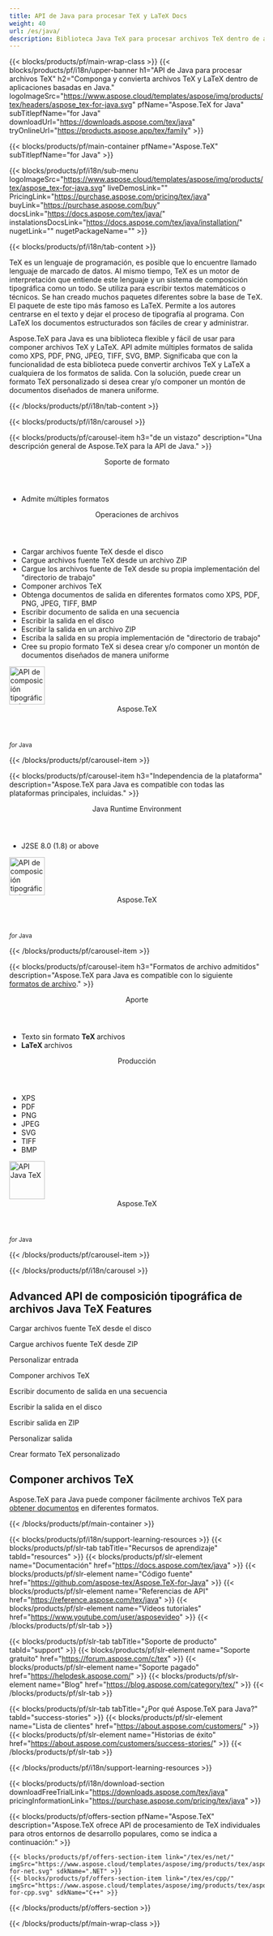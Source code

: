 ```yaml
---
title: API de Java para procesar TeX y LaTeX Docs
weight: 40
url: /es/java/ 
description: Biblioteca Java TeX para procesar archivos TeX dentro de aplicaciones Java. Ofrece funcionalidad de composición tipográfica y conversión de TeX a PDf, SVG, XPS y otros formatos.
---
```


{{< blocks/products/pf/main-wrap-class >}}
{{< blocks/products/pf/i18n/upper-banner h1="API de Java para procesar archivos TeX" h2="Componga y convierta archivos TeX y LaTeX dentro de aplicaciones basadas en Java." logoImageSrc="https://www.aspose.cloud/templates/aspose/img/products/tex/headers/aspose_tex-for-java.svg" pfName="Aspose.TeX for Java" subTitlepfName="for Java" downloadUrl="https://downloads.aspose.com/tex/java" tryOnlineUrl="https://products.aspose.app/tex/family" >}}

{{< blocks/products/pf/main-container pfName="Aspose.TeX" subTitlepfName="for Java" >}}

{{< blocks/products/pf/i18n/sub-menu logoImageSrc="https://www.aspose.cloud/templates/aspose/img/products/tex/aspose_tex-for-java.svg" liveDemosLink="" PricingLink="https://purchase.aspose.com/pricing/tex/java" buyLink="https://purchase.aspose.com/buy" docsLink="https://docs.aspose.com/tex/java/" instalationsDocsLink="https://docs.aspose.com/tex/java/installation/" nugetLink="" nugetPackageName="" >}}

{{< blocks/products/pf/i18n/tab-content >}}
<p>
TeX es un lenguaje de programación, es posible que lo encuentre llamado lenguaje de marcado de datos. Al mismo tiempo, TeX es un motor de interpretación que entiende este lenguaje y un sistema de composición tipográfica como un todo.
Se utiliza para escribir textos matemáticos o técnicos. Se han creado muchos paquetes diferentes sobre la base de ΤeΧ. El paquete de este tipo más famoso es LaTeX. Permite a los autores centrarse en el texto y dejar el proceso de tipografía al programa. Con LaTeX los documentos estructurados son fáciles de crear y administrar.
</p>
<p>
Aspose.TeX para Java es una biblioteca flexible y fácil de usar para componer archivos TeX y LaTeX. API admite múltiples formatos de salida como XPS, PDF, PNG, JPEG, TIFF, SVG, BMP. Significaba que con la funcionalidad de esta biblioteca puede convertir archivos TeX y LaTeX a cualquiera de los formatos de salida. Con la solución, puede crear un formato TeX personalizado si desea crear y/o componer un montón de documentos diseñados de manera uniforme. 
</p>

{{< /blocks/products/pf/i18n/tab-content >}}

<!--Diagrams Start-->
{{< blocks/products/pf/i18n/carousel >}}

{{< blocks/products/pf/carousel-item h3="de un vistazo" description="Una descripción general de Aspose.TeX para la API de Java." >}}
<div class="diagram1 d1-java">
 <div class="d1-row">
  <div class="d1-col d1-left">
   <header>
    <i class="fa fa-bars">
    </i>
    Soporte de formato
   </header>
   <ul>
    <li>
     Admite múltiples formatos
    </li>
   </ul>
  </div>
  <!--/left-->
  <div class="d1-col d1-right">
   <header>
    <i class="fa fa-cogs">
    </i>
    Operaciones de archivos
   </header>
   <ul>
    <li>
     Cargar archivos fuente TeX desde el disco
    </li>
    <li>
     Cargue archivos fuente TeX desde un archivo ZIP
    </li>
    <li>
     Cargue los archivos fuente de TeX desde su propia implementación del "directorio de trabajo"
    </li>
    <li>
     Componer archivos TeX
    </li>
    <li>
     Obtenga documentos de salida en diferentes formatos como XPS, PDF, PNG, JPEG, TIFF, BMP
    </li>
    <li>
     Escribir documento de salida en una secuencia
    </li>
    <li>
     Escribir la salida en el disco
    </li>
    <li>
     Escribir la salida en un archivo ZIP
    </li>
    <li>
     Escriba la salida en su propia implementación de "directorio de trabajo"
    </li>
    <li>
     Cree su propio formato TeX si desea crear y/o componer un montón de documentos diseñados de manera uniforme
    </li>
   </ul>
  </div>
  <!--/right-->
 </div>
 <!--/row-->
 <div class="d1-logo">
  <img width="70" height="75" alt="API de composición tipográfica de archivos Java TeX" src="https://www.aspose.cloud/templates/aspose/img/products/tex/aspose_tex-for-java.svg"/>
  <header>
   Aspose.TeX
  </header>
  <footer>
   <small>
    <em>
     for
    </em>
    Java
   </small>
  </footer>
 </div>
 <!--/logo-->
</div>

{{< /blocks/products/pf/carousel-item >}}

{{< blocks/products/pf/carousel-item h3="Independencia de la plataforma" description="Aspose.TeX para Java es compatible con todas las plataformas principales, incluidas." >}}
<div class="diagram1 d1-java">
 <div class="d1-row">
  <div class="d1-col d1-left">
   <!--<header><i class="fa fa-cubes"> </i>Mono</header>-->
  </div>
  <!--/left-->
  <div class="d1-col d1-right">
   <header>
    <i class="fa fa-cubes">
    </i>
    Java Runtime Environment
   </header>
   <ul>
    <li>
     J2SE 8.0 (1.8) or above
    </li>
   </ul>
  </div>
  <!--/right-->
 </div>
 <!--/row-->
 <div class="d1-logo">
  <img width="70" height="75" alt="API de composición tipográfica de archivos TeX" src="https://www.aspose.cloud/templates/aspose/img/products/tex/aspose_tex-for-java.svg"/>
  <header>
   Aspose.TeX
  </header>
  <footer>
   <small>
    <em>
     for
    </em>
    Java
   </small>
  </footer>
 </div>
 <!--/logo-->
</div>

{{< /blocks/products/pf/carousel-item >}}

{{< blocks/products/pf/carousel-item h3="Formatos de archivo admitidos" description="Aspose.TeX para Java es compatible con lo siguiente [formatos de archivo](https://docs.aspose.com/tex/java/supported-file-formats/)." >}}
<div class="diagram1 d2 d1-java">
 <div class="d1-row">
  <div class="d1-col d1-left">
   <header>
    <i class="fa fa-long-arrow-up">
    </i>
    Aporte
   </header>
   <ul>
    <li>
     Texto sin formato
     <strong>
      TeX
     </strong>
     archivos
    </li>
    <li>
     <strong>
      LaTeX
     </strong>
     archivos
    </li>
   </ul>
  </div>
  <!--/left-->
  <div class="d1-col d1-right">
   <header>
    <i class="fa fa-long-arrow-down">
    </i>
    Producción
   </header>
   <ul>
    <li>
     XPS
    </li>
    <li>
     PDF
    </li>
    <li>
     PNG
    </li>
    <li>
     JPEG
    </li>
    <li>
     SVG
    </li>
    <li>
     TIFF
    </li>
    <li>
     BMP
    </li>
   </ul>
  </div>
  <!--/right-->
 </div>
 <!--/row-->
 <div class="d1-logo">
  <img width="70" height="75" alt="API Java TeX" src="https://www.aspose.cloud/templates/aspose/img/products/tex/aspose_tex-for-java.svg"/>
  <header>
   Aspose.TeX
  </header>
  <footer>
   <small>
    <em>
     for
    </em>
    Java
   </small>
  </footer>
 </div>
 <!--/logo-->
</div>

{{< /blocks/products/pf/carousel-item >}}

{{< /blocks/products/pf/i18n/carousel >}}
<!--Diagrams End-->

<!--Feature-section Start-->
<div class="container-fluid features-section bg-gray singleproduct">
 <a class="anchor" id="features" name="features">
 </a>
 <div class="row">
  <div class="container">
   <h2 class="h2title">
    Advanced API de composición tipográfica de archivos Java TeX Features
   </h2>
   <p>
   </p>
   <div class="col-lg-4">
    <em class="fa fa-upload ico-blue fa-2x col-lg-2">
    </em>
    <p class="col-lg-10">
     Cargar archivos fuente TeX desde el disco
    </p>
   </div>
   <div class="col-lg-4">
    <em class="fa fa-repeat ico-blue fa-2x col-lg-2">
    </em>
    <p class="col-lg-10">
     Cargue archivos fuente TeX desde ZIP
    </p>
   </div>
   <div class="col-lg-4">
    <em class="fa fa-cogs ico-blue fa-2x col-lg-2">
    </em>
    <p class="col-lg-10">
     Personalizar entrada
    </p>
   </div>
   <div class="col-lg-4">
    <em class="fa fa-pencil-square-o ico-blue fa-2x col-lg-2">
    </em>
    <p class="col-lg-10">
     Componer archivos TeX
    </p>
   </div>
   <div class="col-lg-4">
    <em class="fa fa-floppy-o ico-blue fa-2x col-lg-2">
    </em>
    <p class="col-lg-10">
     Escribir documento de salida en una secuencia
    </p>
   </div>
   <div class="col-lg-4">
    <em class="fa fa-floppy-o ico-blue fa-2x col-lg-2">
    </em>
    <p class="col-lg-10">
     Escribir la salida en el disco
    </p>
   </div>
   <div class="col-lg-4">
    <em class="fa fa-floppy-o ico-blue fa-2x col-lg-2">
    </em>
    <p class="col-lg-10">
     Escribir salida en ZIP
    </p>
   </div>
   <div class="col-lg-4">
    <em class="fa fa-cogs ico-blue fa-2x col-lg-2">
    </em>
    <p class="col-lg-10">
     Personalizar salida
    </p>
   </div>
   <div class="col-lg-4">
    <em class="fa fa-cogs ico-blue fa-2x col-lg-2">
    </em>
    <p class="col-lg-10">
     Crear formato TeX personalizado
    </p>
   </div>
   <div class="col-lg-12">
    <h2 class="h2title">
     Componer archivos TeX
    </h2>
    <p>
     Aspose.TeX para Java puede componer fácilmente archivos TeX para <a href="/tex/java/conversion/">obtener documentos</a> en diferentes formatos.
    </p>
   </div>
  </div>
 </div>
</div>
<!--Feature-section End-->

{{< /blocks/products/pf/main-container >}}


{{< blocks/products/pf/i18n/support-learning-resources >}}
{{< blocks/products/pf/slr-tab tabTitle="Recursos de aprendizaje" tabId="resources" >}}
{{< blocks/products/pf/slr-element name="Documentación" href="https://docs.aspose.com/tex/java" >}}
{{< blocks/products/pf/slr-element name="Código fuente" href="https://github.com/aspose-tex/Aspose.TeX-for-Java" >}}
{{< blocks/products/pf/slr-element name="Referencias de API" href="https://reference.aspose.com/tex/java" >}}
{{< blocks/products/pf/slr-element name="Vídeos tutoriales" href="https://www.youtube.com/user/asposevideo" >}}
{{< /blocks/products/pf/slr-tab >}}

{{< blocks/products/pf/slr-tab tabTitle="Soporte de producto" tabId="support" >}}
{{< blocks/products/pf/slr-element name="Soporte gratuito" href="https://forum.aspose.com/c/tex" >}}
{{< blocks/products/pf/slr-element name="Soporte pagado" href="https://helpdesk.aspose.com/" >}}
{{< blocks/products/pf/slr-element name="Blog" href="https://blog.aspose.com/category/tex/" >}}
{{< /blocks/products/pf/slr-tab >}}

{{< blocks/products/pf/slr-tab tabTitle="¿Por qué Aspose.TeX para Java?" tabId="success-stories" >}}
{{< blocks/products/pf/slr-element name="Lista de clientes" href="https://about.aspose.com/customers/" >}}
{{< blocks/products/pf/slr-element name="Historias de éxito" href="https://about.aspose.com/customers/success-stories/" >}}
{{< /blocks/products/pf/slr-tab >}}

{{< /blocks/products/pf/i18n/support-learning-resources >}}

{{< blocks/products/pf/i18n/download-section downloadFreeTrialLink="https://downloads.aspose.com/tex/java" pricingInformationLink="https://purchase.aspose.com/pricing/tex/java" >}}

{{< blocks/products/pf/offers-section pfName="Aspose.TeX" description="Aspose.TeX ofrece API de procesamiento de TeX individuales para otros entornos de desarrollo populares, como se indica a continuación:" >}}

    {{< blocks/products/pf/offers-section-item link="/tex/es/net/" imgSrc="https://www.aspose.cloud/templates/aspose/img/products/tex/aspose_tex-for-net.svg" sdkName=".NET" >}}
    {{< blocks/products/pf/offers-section-item link="/tex/es/cpp/" imgSrc="https://www.aspose.cloud/templates/aspose/img/products/tex/aspose_tex-for-cpp.svg" sdkName="C++" >}}

{{< /blocks/products/pf/offers-section >}}

{{< /blocks/products/pf/main-wrap-class >}}
